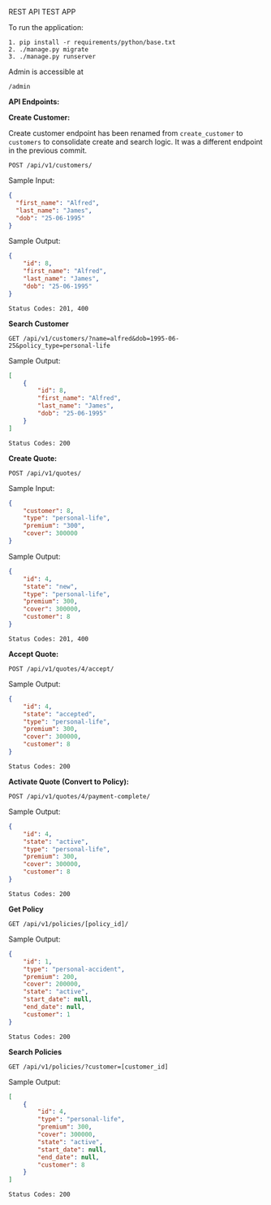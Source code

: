 REST API TEST APP


To run the application:

    1. pip install -r requirements/python/base.txt
    2. ./manage.py migrate
    3. ./manage.py runserver

Admin is accessible at

    /admin

**API Endpoints:**

**Create Customer:**

Create customer endpoint has been renamed from `create_customer` to `customers` to consolidate create and search logic.
It was a different endpoint in the previous commit.


    POST /api/v1/customers/

Sample Input:
```json
{
  "first_name": "Alfred",
  "last_name": "James",
  "dob": "25-06-1995"
}
```

Sample Output:

```json
{
    "id": 8,
    "first_name": "Alfred",
    "last_name": "James",
    "dob": "25-06-1995"
}
```

    Status Codes: 201, 400

**Search Customer**

    GET /api/v1/customers/?name=alfred&dob=1995-06-25&policy_type=personal-life

Sample Output:

```json
[
    {
        "id": 8,
        "first_name": "Alfred",
        "last_name": "James",
        "dob": "25-06-1995"
    }
]
```

    Status Codes: 200

**Create Quote:**

    POST /api/v1/quotes/

Sample Input:

```json
{
    "customer": 8,
    "type": "personal-life",
    "premium": "300",
    "cover": 300000
}
```

Sample Output:
```json
{
    "id": 4,
    "state": "new",
    "type": "personal-life",
    "premium": 300,
    "cover": 300000,
    "customer": 8
}
```

    Status Codes: 201, 400

**Accept Quote:**

    POST /api/v1/quotes/4/accept/

Sample Output:
```json
{
    "id": 4,
    "state": "accepted",
    "type": "personal-life",
    "premium": 300,
    "cover": 300000,
    "customer": 8
}
```

    Status Codes: 200

**Activate Quote (Convert to Policy):**

    POST /api/v1/quotes/4/payment-complete/

Sample Output:
```json
{
    "id": 4,
    "state": "active",
    "type": "personal-life",
    "premium": 300,
    "cover": 300000,
    "customer": 8
}
```

    Status Codes: 200

**Get Policy**

    GET /api/v1/policies/[policy_id]/

Sample Output:

```json
{
    "id": 1,
    "type": "personal-accident",
    "premium": 200,
    "cover": 200000,
    "state": "active",
    "start_date": null,
    "end_date": null,
    "customer": 1
}
```

    Status Codes: 200

**Search Policies**

    GET /api/v1/policies/?customer=[customer_id]

Sample Output:

```json
[
    {
        "id": 4,
        "type": "personal-life",
        "premium": 300,
        "cover": 300000,
        "state": "active",
        "start_date": null,
        "end_date": null,
        "customer": 8
    }
]
```

    Status Codes: 200
